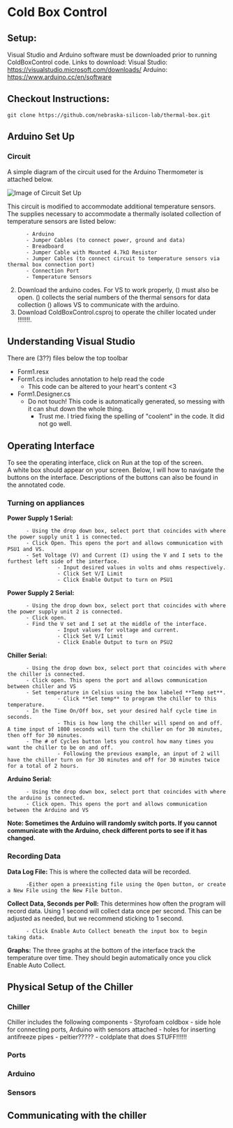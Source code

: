 # Cold Box Control

## Setup:

Visual Studio and Arduino software must be downloaded prior to running ColdBoxControl code. Links to download:
          Visual Studio: https://visualstudio.microsoft.com/downloads/
          Arduino: https://www.arduino.cc/en/software
          
## Checkout Instructions:

```
git clone https://github.com/nebraska-silicon-lab/thermal-box.git
```

## Arduino Set Up

### Circuit 

A simple diagram of the circuit used for the Arduino Thermometer is attached below.

![Image of Circuit Set Up](https://hackster.imgix.net/uploads/attachments/229740/FP8600RIFMRO359.LARGE.jpg?auto=compress%2Cformat&w=1280&h=960&fit=max)

This circuit is modified to accommodate additional temperature sensors. The supplies necessary to accommodate a thermally isolated collection of temperature sensors are listed below:

          - Arduino
          - Jumper Cables (to connect power, ground and data)
          - Breadboard
          - Jumper Cable with Mounted 4.7kΩ Resistor
          - Jumper Cables (to connect circuit to temperature sensors via thermal box connection port)
          - Connection Port 
          - Temperature Sensors
    
    
          
          
          
2. Download the arduino codes. For VS to work properly, () must also be open.
   () collects the serial numbers of the thermal sensors for data collection 
   () allows VS to communicate with the arduino. 
3. Download ColdBoxControl.csproj to operate the chiller located under !!!!!!!. 
## Understanding Visual Studio
There are (3??) files below the top toolbar
  - Form1.resx
  - Form1.cs includes annotation to help read the code
    - This code can be altered to your heart's content <3
  - Form1.Designer.cs 
    - Do not touch! This code is automatically generated, so messing with it can shut down the whole thing. 
      - Trust me. I tried fixing the spelling of "coolent" in the code. It did not go well. 
## Operating Interface
  To see the operating interface, click on Run at the top of the screen.  
  A white box should appear on your screen. Below, I will how to navigate the buttons on the interface. Descriptions of the buttons can also be found in the annotated code.
        
### Turning on appliances
 **Power Supply 1 Serial:**
 
          - Using the drop down box, select port that coincides with where the power supply unit 1 is connected.
          - Click Open. This opens the port and allows communication with PSU1 and VS.
          - Set Voltage (V) and Current (I) using the V and I sets to the furthest left side of the interface.
                    - Input desired values in volts and ohms respectively.
                    - Click Set V/I Limit 
                    - Click Enable Output to turn on PSU1
**Power Supply 2 Serial:** 

          - Using the drop down box, select port that coincides with where the power supply unit 2 is connected. 
          - Click open. 
          - Find the V set and I set at the middle of the interface. 
                    - Input values for voltage and current.
                    - Click Set V/I Limit 
                    - Click Enable Output to turn on PSU2
 **Chiller Serial:**
 
          - Using the drop down box, select port that coincides with where the chiller is connected.
          - Click open. This opens the port and allows communication between chiller and VS
          - Set temperature in Celsius using the box labeled **Temp set**. 
                    - Click **Set temp** to program the chiller to this temperature.
          - In the Time On/Off box, set your desired half cycle time in seconds.
                    - This is how long the chiller will spend on and off. A time input of 1800 seconds will turn the chiller on for 30 minutes, then off for 30 minutes. 
          - The # of Cycles button lets you control how many times you want the chiller to be on and off. 
                    - Following the previous example, an input of 2 will have the chiller turn on for 30 minutes and off for 30 minutes twice for a total of 2 hours. 
                              
**Arduino Serial:**

          - Using the drop down box, select port that coincides with where the arduino is connected.
          - Click open. This opens the port and allows communication between the Arduino and VS
                              
**Note: Sometimes the Arduino will randomly switch ports.
      If you cannot communicate with the Arduino, check different ports to see if it has changed.**
                            
  ### Recording Data
 **Data Log File:**
 This is where the collected data will be recorded. 
 
          -Either open a preexisting file using the Open button, or create a New File using the New File button.
 **Collect Data, Seconds per Poll:**
 This determines how often the program will record data. 
 Using 1 second will collect data once per second. This can be adjusted as needed, but we recommend sticking to 1 second.
                    
          - Click Enable Auto Collect beneath the input box to begin taking data.
        
 **Graphs:**
The three graphs at the bottom of the interface track the temperature over time. They should begin automatically once you click Enable Auto Collect. 
        
        
## Physical Setup of the Chiller
### Chiller
Chiller includes the following components
          - Styrofoam coldbox
                    - side hole for connecting ports, Arduino with sensors attached
                    - holes for inserting antifreeze pipes
                    - peltier?????
                    - coldplate that does STUFF!!!!!!
                    
### Ports
### Arduino
### Sensors
## Communicating with the chiller
